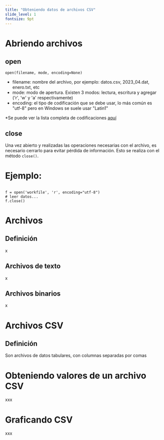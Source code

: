 ```yaml
---
title: "Obteniendo datos de archivos CSV"
slide_level: 1
fontsize: 9pt
---
```


# Abriendo archivos

## open 

    open(filename, mode, encoding=None)

- filename: nombre del archivo, por ejemplo: datos.csv, 2023_04.dat, enero.txt, etc
- mode: modo de apertura. Existen 3 modos: lectura, escritura y agregar ('r', 'w' y 'a' respectivamente)
- encoding: el tipo de codificación que se debe usar, lo más común es "utf-8" pero en Windows se suele usar "Latin1"

\*Se puede ver la lista completa de codificaciones [aquí](https://docs.python.org/3/library/codecs.html#standard-encodings)

## close
Una vez abierto y realizadas las operaciones necesarias con el archivo, es necesario cerrarlo para evitar pérdida de información. Esto se realiza con el método `close()`.

# Ejemplo:

## 

    f = open('workfile', 'r', encoding="utf-8")
    # leer datos...
    f.close()

# Archivos

## Definición
x

## Archivos de texto
x

## Archivos binarios
x

# Archivos CSV

## Definición
Son archivos de datos tabulares, con columnas separadas por comas


# Obteniendo valores de un archivo CSV
xxx

# Graficando CSV
xxx


